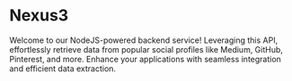 # Nexus3
Welcome to our NodeJS-powered backend service! Leveraging this API, effortlessly retrieve data from popular social profiles like Medium, GitHub, Pinterest, and more. Enhance your applications with seamless integration and efficient data extraction.
